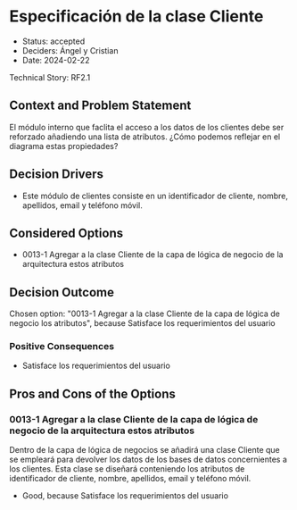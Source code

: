 # Especificación de la clase Cliente

* Status: accepted
* Deciders: Ángel y Cristian
* Date: 2024-02-22

Technical Story: RF2.1

## Context and Problem Statement

El módulo interno que faclita el acceso a los datos de los clientes debe ser reforzado añadiendo una lista de atributos. ¿Cómo podemos reflejar en el diagrama estas propiedades?

## Decision Drivers

* Este módulo de clientes consiste en un identificador de cliente, nombre, apellidos, email y teléfono móvil.

## Considered Options

* 0013-1 Agregar a la clase Cliente de la capa de lógica de negocio de la arquitectura estos atributos

## Decision Outcome

Chosen option: "0013-1 Agregar a la clase Cliente de la capa de lógica de negocio los atributos", because Satisface los requerimientos del usuario

### Positive Consequences

* Satisface los requerimientos del usuario

## Pros and Cons of the Options

### 0013-1 Agregar a la clase Cliente de la capa de lógica de negocio de la arquitectura estos atributos

Dentro de la capa de lógica de negocios se añadirá una clase Cliente que se empleará para devolver los datos de los bases de datos concernientes a los clientes. Esta clase se diseñará conteniendo los atributos de identificador de cliente, nombre, apellidos, email y teléfono móvil.

* Good, because Satisface los requerimientos del usuario

